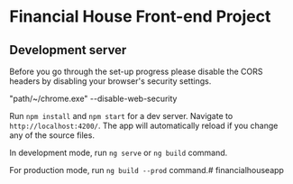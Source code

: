 # Financial House Front-end Project


## Development server


Before you go through the set-up progress please disable the CORS headers by disabling your browser's security settings.

"path/~/chrome.exe" --disable-web-security 

Run `npm install` and `npm start` for a dev server. Navigate to `http://localhost:4200/`. The app will automatically reload if you change any of the source files.

In development mode, run `ng serve` or `ng build` command.

For production mode, run `ng build --prod` command.# financialhouseapp